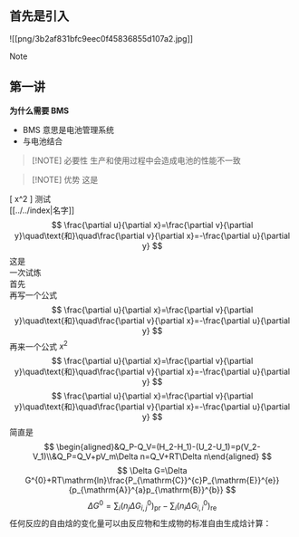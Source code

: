 ## 首先是引入  
![[png/3b2af831bfc9eec0f45836855d107a2.jpg]] 
> [!NOTE]
> 


## 第一讲
**为什么需要 BMS**  
- BMS 意思是电池管理系统
- 与电池结合  

> [!NOTE] 必要性
> 生产和使用过程中会造成电池的性能不一致  

> [!NOTE] 优势
> 这是 

\[
x^2
\]
测试  
[[../../index|名字]]  
$$
\frac{\partial u}{\partial x}=\frac{\partial v}{\partial y}\quad\text{和}\quad\frac{\partial v}{\partial x}=-\frac{\partial u}{\partial y}
$$
这是  
一次试炼  
首先  
再写一个公式  
$$
\frac{\partial u}{\partial x}=\frac{\partial v}{\partial y}\quad\text{和}\quad\frac{\partial v}{\partial x}=-\frac{\partial u}{\partial y}
$$
再来一个公式 $x^2$  
$$
\frac{\partial u}{\partial x}=\frac{\partial v}{\partial y}\quad\text{和}\quad\frac{\partial v}{\partial x}=-\frac{\partial u}{\partial y}
$$
$$
\frac{\partial u}{\partial x}=\frac{\partial v}{\partial y}\quad\text{和}\quad\frac{\partial v}{\partial x}=-\frac{\partial u}{\partial y}
$$
简直是  
$$
  \begin{aligned}&Q_P-Q_V=(H_2-H_1)-(U_2-U_1)=p(V_2-V_1)\\&Q_P=Q_V+pV_m\Delta n=Q_V+RT\Delta n\end{aligned}
$$
$$
\Delta G=\Delta G^{0}+RT\mathrm{ln}\frac{P_{\mathrm{C}}^{c}P_{\mathrm{E}}^{e}}{p_{\mathrm{A}}^{a}p_{\mathrm{B}}^{b}}
$$
$$
\Delta G^{0}=\sum_{i}\left(n_{j}\Delta G_{i,j}^{0}\right)_{\mathrm{pr}}-\sum_{i}\left(n_{i}\Delta G_{i,i}^{0}\right)_{\mathrm{re}}
$$
任何反应的自由焓的变化量可以由反应物和生成物的标准自由生成焓计算：